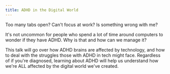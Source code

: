 ```yaml
---
title: ADHD in the Digital World
---
```


Too many tabs open? Can't focus at work? Is something wrong with me?

It's not uncommon for people who spend a lot of time around computers to wonder if they have ADHD. Why is that and how can we manage it?

This talk will go over how ADHD brains are affected by technology, and how to deal with the struggles those with ADHD in tech might face. Regardless of if you're diagnosed, learning about ADHD will help us understand how we're ALL affected by the digital world we've created.